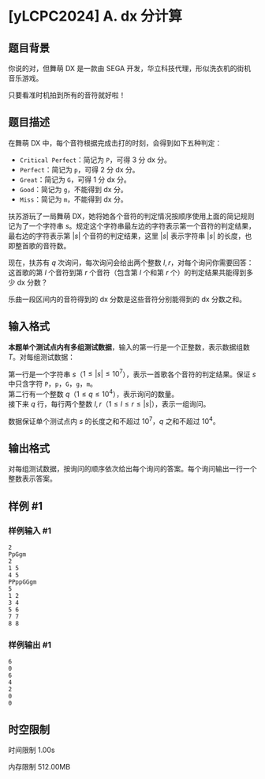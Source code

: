 # [yLCPC2024] A. dx 分计算

## 题目背景

你说的对，但舞萌 DX 是一款由 SEGA 开发，华立科技代理，形似洗衣机的街机音乐游戏。

只要看准时机拍到所有的音符就好啦！

## 题目描述

在舞萌 DX 中，每个音符根据完成击打的时刻，会得到如下五种判定：

- `Critical Perfect`：简记为 `P`，可得 $3$ 分 dx 分。
- `Perfect`：简记为 `p`，可得 $2$ 分 dx 分。
- `Great`：简记为 `G`，可得 $1$ 分 dx 分。
- `Good`：简记为 `g`，不能得到 dx 分。
- `Miss`：简记为 `m`，不能得到 dx 分。

扶苏游玩了一局舞萌 DX，她将她各个音符的判定情况按顺序使用上面的简记规则记为了一个字符串 $s$。规定这个字符串最左边的字符表示第一个音符的判定结果，最右边的字符表示第 $|s|$ 个音符的判定结果，这里 $|s|$ 表示字符串 $|s|$ 的长度，也即整首歌的音符数。

现在，扶苏有 $q$ 次询问，每次询问会给出两个整数 $l, r$，对每个询问你需要回答：这首歌的第 $l$ 个音符到第 $r$ 个音符（包含第 $l$ 个和第 $r$ 个）的判定结果共能得到多少 dx 分数？

乐曲一段区间内的音符得到的 dx 分数是这些音符分别能得到的 dx 分数之和。

## 输入格式

**本题单个测试点内有多组测试数据**，输入的第一行是一个正整数，表示数据组数 $T$。对每组测试数据：

第一行是一个字符串 $s$（$1 \leq |s| \leq 10^7$），表示一首歌各个音符的判定结果。保证 $s$ 中只含字符 `P`，`p`，`G`，`g`，`m`。  
第二行有一个整数 $q$（$1 \leq q \leq 10^4$），表示询问的数量。  
接下来 $q$ 行，每行两个整数 $l, r$（$1 \leq l \leq r \leq |s|$），表示一组询问。

数据保证单个测试点内 $s$ 的长度之和不超过 $10^7$，$q$ 之和不超过 $10^4$。

## 输出格式

对每组测试数据，按询问的顺序依次给出每个询问的答案。每个询问输出一行一个整数表示答案。

## 样例 #1

### 样例输入 #1

```
2
PpGgm
2
1 5
4 5
PPppGGgm
5
1 2
3 4
5 6
7 7
8 8
```

### 样例输出 #1

```
6
0
6
4
2
0
0
```

## 时空限制



时间限制
1.00s

内存限制
512.00MB